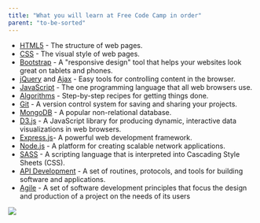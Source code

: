 ```yaml
---
title: "What you will learn at Free Code Camp in order"
parent: "to-be-sorted"
---
```


*   [HTML5](https://developer.mozilla.org/en-US/docs/Web/HTML) - The structure of web pages.
*   [CSS](https://developer.mozilla.org/en-US/docs/Web/CSS) - The visual style of web pages.
*   [Bootstrap](http://getbootstrap.com/) - A "responsive design" tool that helps your websites look great on tablets and phones.
*   [jQuery](https://jquery.com/) and [Ajax](https://developer.mozilla.org/en-US/docs/AJAX) - Easy tools for controlling content in the browser.
*   [JavaScript](https://developer.mozilla.org/en-US/docs/Web/JavaScript) - The one programming language that all web browsers use.
*   [Algorithms](https://en.wikipedia.org/wiki/Algorithm) - Step-by-step recipes for getting things done.
*   [Git](https://git-scm.com/) - A version control system for saving and sharing your projects.
*   [MongoDB](https://www.mongodb.org/) - A popular non-relational database.
*   [D3.js](http://d3js.org/) - A JavaScript library for producing dynamic, interactive data visualizations in web browsers.
*   [Express.js](http://expressjs.com/)- A powerful web development framework.
*   [Node.js](https://nodejs.org/) - A platform for creating scalable network applications.
*   [SASS](http://sass-lang.com/) - A scripting language that is interpreted into Cascading Style Sheets (CSS).
*   [API Development](https://en.wikipedia.org/wiki/Application_programming_interface) - A set of routines, protocols, and tools for building software and applications.
*   [Agile](https://en.wikipedia.org/wiki/Agile_software_development) - A set of software development principles that focus the design and production of a project on the needs of its users

![](http://2.bp.blogspot.com/-CPfmVm56c7c/VTwEpZkHBtI/AAAAAAAAAks/0dEwiH-DjEE/s1600/curriculum-diagram-full.jpg%7Cwidth=600px)

